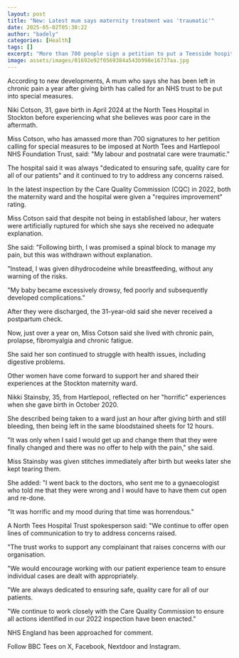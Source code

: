 ```yaml
---
layout: post
title: "New: Latest mum says maternity treatment was 'traumatic'"
date: 2025-05-02T05:30:22
author: "badely"
categories: [Health]
tags: []
excerpt: "More than 700 people sign a petition to put a Teesside hospital trust into special measures."
image: assets/images/01692e92f0569384a543b998e16737aa.jpg
---
```


According to new developments, A mum who says she has been left in chronic pain a year after giving birth has called for an NHS trust to be put into special measures.

Niki Cotson, 31, gave birth in April 2024 at the North Tees Hospital in Stockton before experiencing what she believes was poor care in the aftermath.

Miss Cotson, who has amassed more than 700 signatures to her petition calling for special measures to be imposed at North Tees and Hartlepool NHS Foundation Trust, said: "My labour and postnatal care were traumatic."

The hospital said it was always "dedicated to ensuring safe, quality care for all of our patients" and it continued to try to address any concerns raised.

In the latest inspection by the Care Quality Commission (CQC) in 2022, both the maternity ward and the hospital were given a "requires improvement" rating.

Miss Cotson said that despite not being in established labour, her waters were artificially ruptured for which she says she received no adequate explanation.

She said: "Following birth, I was promised a spinal block to manage my pain, but this was withdrawn without explanation.

"Instead, I was given dihydrocodeine while breastfeeding, without any warning of the risks.

"My baby became excessively drowsy, fed poorly and subsequently developed complications."

After they were discharged, the 31-year-old said she never received a postpartum check.

Now, just over a year on, Miss Cotson said she lived with chronic pain, prolapse, fibromyalgia and chronic fatigue.

She said her son continued to struggle with health issues, including digestive problems.

Other women have come forward to support her and shared their experiences at the Stockton maternity ward.

Nikki Stainsby, 35, from Hartlepool, reflected on her "horrific" experiences when she gave birth in October 2020.

She described being taken to a ward just an hour after giving birth and still bleeding, then being left in the same bloodstained sheets for 12 hours.

"It was only when I said I would get up and change them that they were finally changed and there was no offer to help with the pain," she said.

Miss Stainsby was given stitches immediately after birth but weeks later she kept tearing them.

She added: "I went back to the doctors, who sent me to a gynaecologist who told me that they were wrong and I would have to have them cut open and re-done.

"It was horrific and my mood during that time was horrendous."

A North Tees Hospital Trust spokesperson said: "We continue to offer open lines of communication to try to address concerns raised.

"The trust works to support any complainant that raises concerns with our organisation. 

"We would encourage working with our patient experience team to ensure individual cases are dealt with appropriately.

"We are always dedicated to ensuring safe, quality care for all of our patients.

"We continue to work closely with the Care Quality Commission to ensure all actions identified in our 2022 inspection have been enacted."

NHS England has been approached for comment.

Follow BBC Tees on X, Facebook, Nextdoor and Instagram. 

